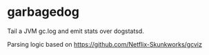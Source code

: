# garbagedog
Tail a JVM gc.log and emit stats over dogstatsd.


Parsing logic based on https://github.com/Netflix-Skunkworks/gcviz
